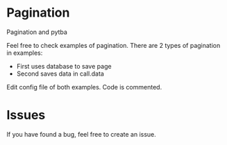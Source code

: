 # Pagination
 Pagination and pytba
 
 Feel free to check examples of pagination. There are 2 types of pagination in examples:
 - First uses database to save page
 - Second saves data in call.data


Edit config file of both examples. Code is commented.

# Issues
If you have found a bug, feel free to create an issue.
